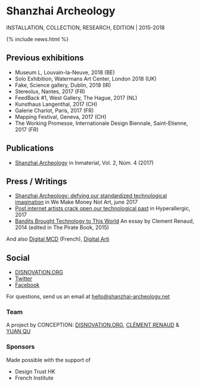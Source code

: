 # Shanzhai Archeology

INSTALLATION, COLLECTION, RESEARCH, EDITION | 2015-2018

{% include news.html %}

## Previous exhibitions

* Museum L, Louvain-la-Neuve, 2018 (BE)
* Solo Exhibition, Watermans Art Center, London 2018 (UK)
* Fake, Science gallery, Dublin, 2018 (IR)
* Stereolux, Nantes, 2017 (FR)
* FeedBack #1, West Gallery, The Hague, 2017 (NL)
* Kunsthaus Langenthal, 2017 (CH)
* Galerie Charlot, Paris, 2017 (FR)
* Mapping Festival, Geneva, 2017 (CH)
* The Working Promesse, Internationale Design Biennale, Saint-Etienne, 2017 (FR)

## Publications

* [Shanzhai Archeology](https://www.inmaterialdesign.com/index.php/mag/article/view/43) in Inmaterial, Vol. 2, Núm. 4 (2017)

## Press / Writings

* [Shanzhai Archeology: defying our standardized technological imagination](http://we-make-money-not-art.com/shanzhai-archeology-defying-our-standardized-technological-imagination/) in We Make Money Not Art, june 2017
* [Post internet artists crack open our technological past](https://hyperallergic.com/379345/post-internet-artists-crack-open-our-technological-past/) in Hyperallergic, 2017
* [Bandits Brought Technology to This World](http://thepiratebook.net/shanzhai/) An essay by Clement Renaud, 2014 (edited in The Pirate Book, 2015)

And also [Digital MCD](http://www.digitalmcd.com/disnovation/) (French),
 [Digital Arti](https://media.digitalarti.com/fr/blog/digitalarti_mag/disnovationorg_les_contre_recits_de_l_innovation_a_stereolux)


## Social

- [DISNOVATION.ORG](http://disnovation.org)
- [Twitter](http://twitter.com/disnovation)
- [Facebook](http://facebook.com/disnovation)

For questions, send us an email at [hello@shanzhai-archeology.net](mailto:hello@shanzhai-archeology.net)


### Team

A project by CONCEPTION: [DISNOVATION.ORG](http://disnovation.org), [CLÉMENT RENAUD](http://clementrenaud.com) & [YUAN QU](http://quhongyuan.com)


### Sponsors

Made possible with the support of

- Design Trust HK
- French Institute
